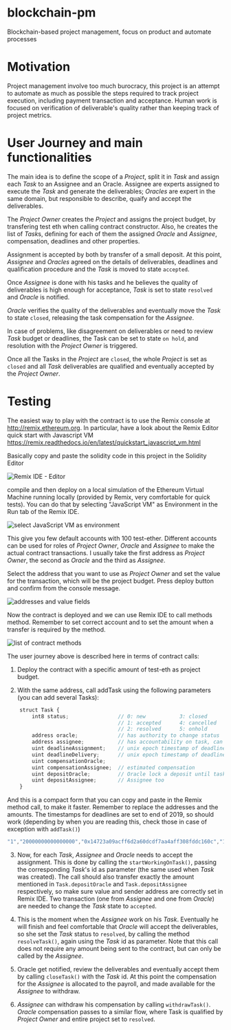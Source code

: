 # blockchain-pm
Blockchain-based project management, focus on product and automate processes

# Motivation
Project management involve too much burocracy, this project is an attempt to automate as much as possible the steps required to track project execution, including payment transaction and acceptance. Human work is focused on verification of deliverable's quality rather than keeping track of project metrics.

# User Journey and main functionalities
The main idea is to define the scope of a *Project*, split it in *Task* and assign each *Task* to an Assignee and an Oracle. Assignee are experts assigned to execute the *Task* and generate the deliverables; *Oracles* are expert in the same domain, but responsible to describe, quaify and accept the deliverables. 

The *Project Owner* creates the *Project* and assigns the project budget, by transfering test eth when calling contract constructor. Also, he creates the list of *Task*s, defining for each of them the assigned *Oracle* and *Assignee*, compensation, deadlines and other properties. 

Assignment is accepted by both by transfer of a small deposit. At this point, *Assignee* and *Oracles* agreed on the details of deliverables, deadlines and qualification procedure and the *Task* is moved to state `accepted`. 

Once *Assignee* is done with his tasks and he believes the quality of deliverables is high enough for acceptance, *Task* is set to state `resolved` and *Oracle* is notified. 

*Oracle* verifies the quality of the deliverables and eventually move the *Task* to state `closed`, releasing the task compensation for the *Assignee*. 

In case of problems, like disagreement on deliverables or need to review *Task* budget or deadlines, the Task can be set to state `on hold`, and resolution with the *Project Owner* is triggered. 

Once all the Tasks in the *Project* are `closed`, the whole *Project* is set as `closed` and all *Task* deliverables are qualified and eventually accepted by the *Project Owner*. 

# Testing
The easiest way to play with the contract is to use the Remix console at http://remix.ethereum.org. In particular, have a look about the Remix Editor quick start with Javascript VM https://remix.readthedocs.io/en/latest/quickstart_javascript_vm.html

Basically copy and paste the solidity code in this project in the Solidity Editor

![Remix IDE - Editor][remix]

compile and then deploy on a local simulation of the Ethereum Virtual Machine running locally (provided by Remix, very comfortable for quick tests). You can do that by selecting "JavaScript VM" as Environment in the Run tab of the Remix IDE.

![select JavaScript VM as environment][jsvm]

This give you few default accounts with 100 test-ether. Different accounts can be used for roles of *Project Owner*, *Oracle* and *Assignee* to make the actual contract transactions. I usually take the first address as *Project Owner*, the second as *Oracle* and the third as *Assignee*.

Select the address that you want to use as *Project Owner* and set the value for the transaction, which will be the project budget. Press deploy button and confirm from the console message.

![addresses and value fields][addresses]

Now the contract is deployed and we can use Remix IDE to call methods method. Remember to set correct account and to set the amount when a transfer is required by the method.

![list of contract methods][methods]

The user journey above is described here in terms of contract calls:

1. Deploy the contract with a specific amount of test-eth as project budget. 

2. With the same address, call addTask using the following parameters (you can add several Tasks):

```javascript
    struct Task {
        int8 status;                // 0: new           3: closed
                                    // 1: accepted      4: cancelled
                                    // 2: resolved      5: onhold
        address oracle;             // has authority to change status
        address assignee;           // has accountability on task, can start Tasks
        uint deadlineAssignment;    // unix epoch timestamp of deadline
        uint deadlineDelivery;      // unix epoch timestamp of deadline
        uint compensationOracle;
        uint compensationAssignee;  // estimated compensation
        uint depositOracle;         // Oracle lock a deposit until task is completed
        uint depositAssignee;       // Assignee too
    }
```

And this is a compact form that you can copy and paste in the Remix method call, to make it faster. Remember to replace the addresses and the amounts. The timestamps for deadlines are set to end of 2019, so should work (depending by when you are reading this, check those in case of exception with `addTask()`)

```javascript
"1","20000000000000000","0x14723a09acff6d2a60dcdf7aa4aff308fddc160c","1574082855","1571404455","0x4b0897b0513fdc7c541b6d9d7e929c4e5364d2db","10000000000000000","20000000000000000","20000000000000000"
```

3. Now, for each *Task*, *Assignee* and *Oracle* needs to accept the assignment. This is done by calling the `startWorkingOnTask()`, passing the corresponding *Task*'s id as parameter (the same used when *Task* was created). 
The call should also transfer exactly the amount mentioned in `Task.depositOracle` and `Task.depositAssignee` respectively, so make sure value and sender address are correctly set in Remix IDE. Two transaction (one from *Assignee* and one from *Oracle*) are needed to change the *Task* state to `accepted`.

4. This is the moment when the *Assignee* work on his *Task*. Eventually he will finish and feel comfortable that *Oracle* will accept the deliverables, so she set the *Task* status to `resolved`, by calling the method `resolveTask()`, again using the *Task* id as parameter. Note that this call does not require any amount being sent to the contract, but can only be called by the *Assignee*. 

5. Oracle get notified, review the deliverables and eventually accept them by calling `closeTask()` with the *Task* id. At this point the compensation for the *Assignee* is allocated to the payroll, and made available for the *Assignee* to withdraw. 

6. *Assignee* can withdraw his compensation by calling `withdrawTask()`. *Oracle* compensation passes to a similar flow, where Task is qualified by *Project Owner* and entire project set to `resolved`. 









[remix]: http://www.marcozunino.it/blockchain-pm-images/1RemixEditor.png "Remix Editor"
[jsvm]: http://www.marcozunino.it/blockchain-pm-images/2SelectJSVM.png "select JavaScript VM as environment"
[addresses]: http://www.marcozunino.it/blockchain-pm-images/3Addresses.png "select the correct address before calling methods"
[methods]: http://www.marcozunino.it/blockchain-pm-images/4ContractMethods.png "list of contract methods"













